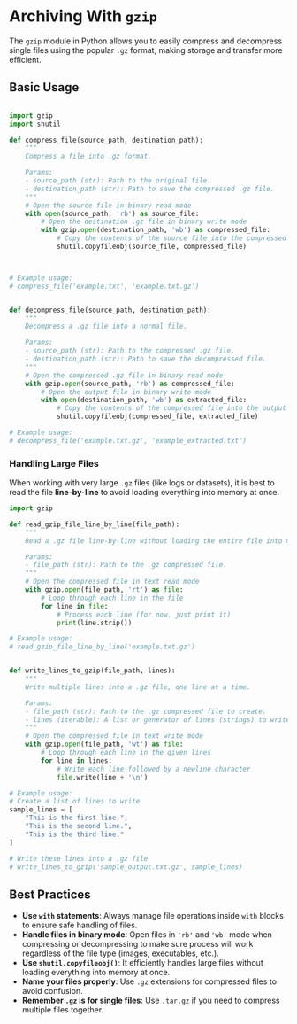 # Archiving With `gzip`

The `gzip` module in Python allows you to easily compress and decompress single files using the popular `.gz` format, making storage and transfer more efficient.


## Basic Usage

```python

import gzip
import shutil

def compress_file(source_path, destination_path):
    """
    Compress a file into .gz format.

    Params:
    - source_path (str): Path to the original file.
    - destination_path (str): Path to save the compressed .gz file.
    """
    # Open the source file in binary read mode
    with open(source_path, 'rb') as source_file:
        # Open the destination .gz file in binary write mode
        with gzip.open(destination_path, 'wb') as compressed_file:
            # Copy the contents of the source file into the compressed file
            shutil.copyfileobj(source_file, compressed_file)



# Example usage:
# compress_file('example.txt', 'example.txt.gz')


def decompress_file(source_path, destination_path):
    """
    Decompress a .gz file into a normal file.

    Params:
    - source_path (str): Path to the compressed .gz file.
    - destination_path (str): Path to save the decompressed file.
    """
    # Open the compressed .gz file in binary read mode
    with gzip.open(source_path, 'rb') as compressed_file:
        # Open the output file in binary write mode
        with open(destination_path, 'wb') as extracted_file:
            # Copy the contents of the compressed file into the output file
            shutil.copyfileobj(compressed_file, extracted_file)

# Example usage:
# decompress_file('example.txt.gz', 'example_extracted.txt')

```


### Handling Large Files

When working with very large `.gz` files (like logs or datasets), it is best to read the file **line-by-line** to avoid loading everything into memory at once.

```python
import gzip

def read_gzip_file_line_by_line(file_path):
    """
    Read a .gz file line-by-line without loading the entire file into memory.

    Params:
    - file_path (str): Path to the .gz compressed file.
    """
    # Open the compressed file in text read mode
    with gzip.open(file_path, 'rt') as file:
        # Loop through each line in the file
        for line in file:
            # Process each line (for now, just print it)
            print(line.strip())

# Example usage:
# read_gzip_file_line_by_line('example.txt.gz')


def write_lines_to_gzip(file_path, lines):
    """
    Write multiple lines into a .gz file, one line at a time.

    Params:
    - file_path (str): Path to the .gz compressed file to create.
    - lines (iterable): A list or generator of lines (strings) to write.
    """
    # Open the compressed file in text write mode
    with gzip.open(file_path, 'wt') as file:
        # Loop through each line in the given lines
        for line in lines:
            # Write each line followed by a newline character
            file.write(line + '\n')

# Example usage:
# Create a list of lines to write
sample_lines = [
    "This is the first line.",
    "This is the second line.",
    "This is the third line."
]

# Write these lines into a .gz file
# write_lines_to_gzip('sample_output.txt.gz', sample_lines)

```

## Best Practices

- **Use `with` statements**: Always manage file operations inside `with` blocks to ensure safe handling of files.
- **Handle files in binary mode**: Open files in `'rb'` and `'wb'` mode when compressing or decompressing to make sure process will work regardless of the file type (images, executables, etc.).
- **Use `shutil.copyfileobj()`**: It efficiently handles large files without loading everything into memory at once.
- **Name your files properly**: Use `.gz` extensions for compressed files to avoid confusion.
- **Remember `.gz` is for single files**: Use `.tar.gz` if you need to compress multiple files together.